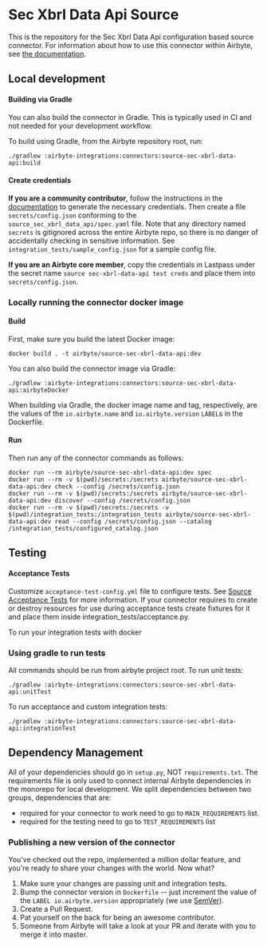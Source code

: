# Sec Xbrl Data Api Source

This is the repository for the Sec Xbrl Data Api configuration based source connector.
For information about how to use this connector within Airbyte, see [the documentation](https://docs.airbyte.io/integrations/sources/sec-xbrl-data-api).

## Local development

#### Building via Gradle
You can also build the connector in Gradle. This is typically used in CI and not needed for your development workflow.

To build using Gradle, from the Airbyte repository root, run:
```
./gradlew :airbyte-integrations:connectors:source-sec-xbrl-data-api:build
```

#### Create credentials
**If you are a community contributor**, follow the instructions in the [documentation](https://docs.airbyte.io/integrations/sources/sec-xbrl-data-api)
to generate the necessary credentials. Then create a file `secrets/config.json` conforming to the `source_sec_xbrl_data_api/spec.yaml` file.
Note that any directory named `secrets` is gitignored across the entire Airbyte repo, so there is no danger of accidentally checking in sensitive information.
See `integration_tests/sample_config.json` for a sample config file.

**If you are an Airbyte core member**, copy the credentials in Lastpass under the secret name `source sec-xbrl-data-api test creds`
and place them into `secrets/config.json`.

### Locally running the connector docker image

#### Build
First, make sure you build the latest Docker image:
```
docker build . -t airbyte/source-sec-xbrl-data-api:dev
```

You can also build the connector image via Gradle:
```
./gradlew :airbyte-integrations:connectors:source-sec-xbrl-data-api:airbyteDocker
```
When building via Gradle, the docker image name and tag, respectively, are the values of the `io.airbyte.name` and `io.airbyte.version` `LABEL`s in
the Dockerfile.

#### Run
Then run any of the connector commands as follows:
```
docker run --rm airbyte/source-sec-xbrl-data-api:dev spec
docker run --rm -v $(pwd)/secrets:/secrets airbyte/source-sec-xbrl-data-api:dev check --config /secrets/config.json
docker run --rm -v $(pwd)/secrets:/secrets airbyte/source-sec-xbrl-data-api:dev discover --config /secrets/config.json
docker run --rm -v $(pwd)/secrets:/secrets -v $(pwd)/integration_tests:/integration_tests airbyte/source-sec-xbrl-data-api:dev read --config /secrets/config.json --catalog /integration_tests/configured_catalog.json
```
## Testing

#### Acceptance Tests
Customize `acceptance-test-config.yml` file to configure tests. See [Source Acceptance Tests](https://docs.airbyte.io/connector-development/testing-connectors/source-acceptance-tests-reference) for more information.
If your connector requires to create or destroy resources for use during acceptance tests create fixtures for it and place them inside integration_tests/acceptance.py.

To run your integration tests with docker

### Using gradle to run tests
All commands should be run from airbyte project root.
To run unit tests:
```
./gradlew :airbyte-integrations:connectors:source-sec-xbrl-data-api:unitTest
```
To run acceptance and custom integration tests:
```
./gradlew :airbyte-integrations:connectors:source-sec-xbrl-data-api:integrationTest
```

## Dependency Management
All of your dependencies should go in `setup.py`, NOT `requirements.txt`. The requirements file is only used to connect internal Airbyte dependencies in the monorepo for local development.
We split dependencies between two groups, dependencies that are:
* required for your connector to work need to go to `MAIN_REQUIREMENTS` list.
* required for the testing need to go to `TEST_REQUIREMENTS` list

### Publishing a new version of the connector
You've checked out the repo, implemented a million dollar feature, and you're ready to share your changes with the world. Now what?
1. Make sure your changes are passing unit and integration tests.
1. Bump the connector version in `Dockerfile` -- just increment the value of the `LABEL io.airbyte.version` appropriately (we use [SemVer](https://semver.org/)).
1. Create a Pull Request.
1. Pat yourself on the back for being an awesome contributor.
1. Someone from Airbyte will take a look at your PR and iterate with you to merge it into master.
